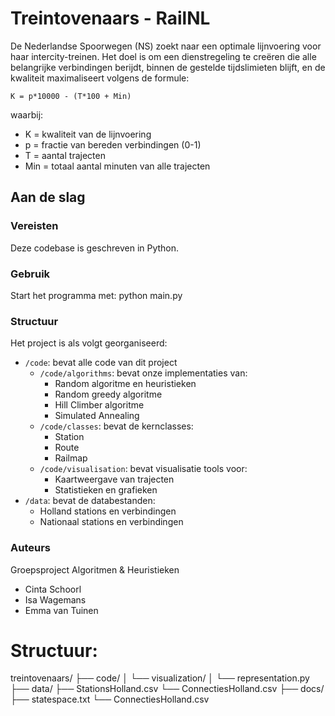 # Treintovenaars - RailNL

De Nederlandse Spoorwegen (NS) zoekt naar een optimale lijnvoering voor haar intercity-treinen. Het doel is om een dienstregeling te creëren die alle belangrijke verbindingen berijdt, binnen de gestelde tijdslimieten blijft, en de kwaliteit maximaliseert volgens de formule:

    K = p*10000 - (T*100 + Min)

waarbij:
- K = kwaliteit van de lijnvoering
- p = fractie van bereden verbindingen (0-1)
- T = aantal trajecten
- Min = totaal aantal minuten van alle trajecten

## Aan de slag
### Vereisten
Deze codebase is geschreven in Python. 

### Gebruik
Start het programma met:
python main.py

### Structuur
Het project is als volgt georganiseerd:

- `/code`: bevat alle code van dit project
  - `/code/algorithms`: bevat onze implementaties van:
    - Random algoritme en heuristieken
    - Random greedy algoritme
    - Hill Climber algoritme
    - Simulated Annealing
  - `/code/classes`: bevat de kernclasses:
    - Station
    - Route
    - Railmap
  - `/code/visualisation`: bevat visualisatie tools voor:
    - Kaartweergave van trajecten
    - Statistieken en grafieken
- `/data`: bevat de databestanden:
  - Holland stations en verbindingen
  - Nationaal stations en verbindingen

### Auteurs
Groepsproject Algoritmen &amp; Heuristieken
- Cinta Schoorl
- Isa Wagemans
- Emma van Tuinen

# Structuur:
treintovenaars/
├── code/
│   └── visualization/
│       └── representation.py
├── data/
    ├── StationsHolland.csv
    └── ConnectiesHolland.csv
├── docs/
    ├── statespace.txt
    └── ConnectiesHolland.csv

